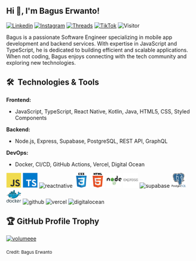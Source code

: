 ## Hi 👋, I'm Bagus Erwanto!

[![Linkedin](https://img.shields.io/badge/-baguserwanto-blue?style=flat&logo=Linkedin&logoColor=white)](https://www.linkedin.com/in/baguserwanto/)
[![Instagram](https://img.shields.io/badge/-baguserwanto-e4405f?style=flat&logo=Instagram&logoColor=white)](https://www.instagram.com/bagus_64byte/)
[![Threads](https://img.shields.io/badge/-baguserwanto-000000?style=flat&logo=threads&logoColor=white)](https://www.threads.net/@bagus_64byte)
[![TikTok](https://img.shields.io/badge/-baguserwanto-black?style=flat&logo=TikTok&logoColor=white)](https://www.tiktok.com/@erwantax)
![Visitor](https://komarev.com/ghpvc/?username=baguserwanto&label=Visitor&color=2bbc8a)

Bagus is a passionate Software Engineer specializing in mobile app development and backend services. With expertise in JavaScript and TypeScript, he is dedicated to building efficient and scalable applications. When not coding, Bagus enjoys connecting with the tech community and exploring new technologies.

## 🛠 &nbsp;Technologies & Tools

**Frontend:**
- JavaScript, TypeScript, React Native, Kotlin, Java, HTML5, CSS, Styled Components

**Backend:**
- Node.js, Express, Supabase, PostgreSQL, REST API, GraphQL

**DevOps:**
- Docker, CI/CD, GitHub Actions, Vercel, Digital Ocean

<p align="left">
  <!-- Frontend -->
  <img src="https://raw.githubusercontent.com/devicons/devicon/master/icons/javascript/javascript-original.svg" alt="javascript" width="40" height="40"/>
  <img src="https://raw.githubusercontent.com/devicons/devicon/master/icons/typescript/typescript-original.svg" alt="typescript" width="40" height="40"/>
  <img src="https://reactnative.dev/img/header_logo.svg" alt="reactnative" width="40" height="40"/> 
  <img src="https://raw.githubusercontent.com/devicons/devicon/master/icons/css3/css3-original-wordmark.svg" alt="css3" width="40" height="40"/>
  <img src="https://raw.githubusercontent.com/devicons/devicon/master/icons/html5/html5-original-wordmark.svg" alt="html5" width="40" height="40"/>
  
  <!-- Backend -->
  <img src="https://raw.githubusercontent.com/devicons/devicon/master/icons/nodejs/nodejs-original-wordmark.svg" alt="nodejs" width="40" height="40"/>
  <img src="https://raw.githubusercontent.com/devicons/devicon/master/icons/express/express-original-wordmark.svg" alt="express" width="40" height="40"/>
  <img src="https://www.vectorlogo.zone/logos/supabase/supabase-icon.svg" alt="supabase" width="40" height="40"/>
  <img src="https://raw.githubusercontent.com/devicons/devicon/master/icons/postgresql/postgresql-original-wordmark.svg" alt="postgresql" width="40" height="40"/>
  
  <!-- DevOps -->
  <img src="https://raw.githubusercontent.com/devicons/devicon/master/icons/docker/docker-original-wordmark.svg" alt="docker" width="40" height="40"/>
  <img src="https://www.vectorlogo.zone/logos/github/github-icon.svg" alt="github" width="40" height="40"/>
  <img src="https://www.vectorlogo.zone/logos/vercel/vercel-icon.svg" alt="vercel" width="40" height="40"/>
  <img src="https://www.vectorlogo.zone/logos/digitalocean/digitalocean-icon.svg" alt="digitalocean" width="40" height="40"/>
</p>


## 🏆 GitHub Profile Trophy
<p align="left"> <a href="https://github.com/ryo-ma/github-profile-trophy"><img src="https://github-profile-trophy.vercel.app/?username=volumeee" alt="volumeee" /></a> </p>

<sub>Credit: Bagus Erwanto</sub>
